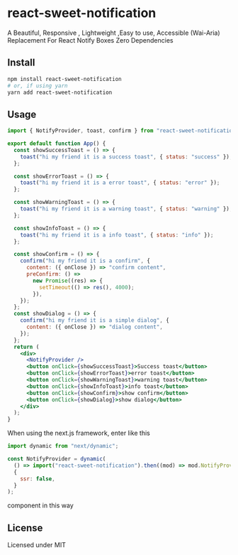 # react-sweet-notification

A Beautiful, Responsive , Lightweight ,Easy to use, Accessible (Wai-Aria) Replacement For React Notify Boxes Zero Dependencies

## Install

```bash
npm install react-sweet-notification
# or, if using yarn
yarn add react-sweet-notification
```

## Usage

```jsx
import { NotifyProvider, toast, confirm } from "react-sweet-notification";

export default function App() {
  const showSuccessToast = () => {
    toast("hi my friend it is a success toast", { status: "success" });
  };

  const showErrorToast = () => {
    toast("hi my friend it is a error toast", { status: "error" });
  };

  const showWarningToast = () => {
    toast("hi my friend it is a warning toast", { status: "warning" });
  };

  const showInfoToast = () => {
    toast("hi my friend it is a info toast", { status: "info" });
  };

  const showConfirm = () => {
    confirm("hi my friend it is a confirm", {
      content: ({ onClose }) => "confirm content",
      preConfirm: () =>
        new Promise((res) => {
          setTimeout(() => res(), 4000);
        }),
    });
  };
  const showDialog = () => {
    confirm("hi my friend it is a simple dialog", {
      content: ({ onClose }) => "dialog content",
    });
  };
  return (
    <div>
      <NotifyProvider />
      <button onClick={showSuccessToast}>Success toast</button>
      <button onClick={showErrorToast}>error toast</button>
      <button onClick={showWarningToast}>warning toast</button>
      <button onClick={showInfoToast}>info toast</button>
      <button onClick={showConfirm}>show confirm</button>
      <button onClick={showDialog}>show dialog</button>
    </div>
  );
}
```

When using the next.js framework, enter like this

```jsx
import dynamic from "next/dynamic";

const NotifyProvider = dynamic(
  () => import("react-sweet-notification").then((mod) => mod.NotifyProvider),
  {
    ssr: false,
  }
);
```

component in this way

## License

Licensed under MIT
